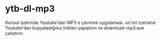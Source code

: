 # ytb-dl-mp3
Konsol üzerinde Youtube'dan MP3 e çevirme uygulaması.
url.txt içerisine Youtube'dan kopyaladığınız linkleri yapıştırın ve download-mp3.exe çalıştırın.
